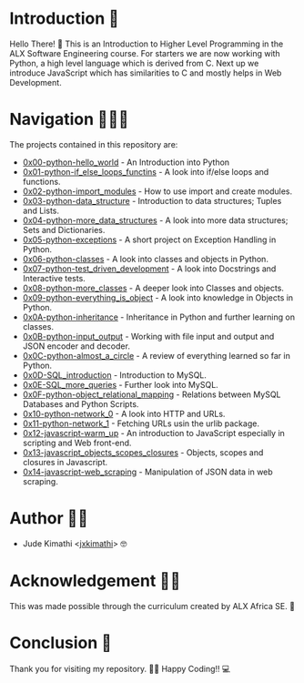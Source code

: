 # Introduction 🚀
Hello There! 🧡
This is an Introduction to Higher Level Programming in the ALX Software Engineering course.
For starters we are now working with Python, a high level language which is derived from C.
Next up we introduce JavaScript which has similarities to C and mostly helps in Web Development.

# Navigation 👨🏾‍✈️
The projects contained in this repository are:
* [0x00-python-hello_world](./0x00-python-hello_world/) - An Introduction into Python
* [0x01-python-if_else_loops_functins](./0x01-python-if_else_loops_functions/) - A look into if/else loops and functions.
* [0x02-python-import_modules](./0x02-python-import_modules/) - How to use import and create modules.
* [0x03-python-data_structure](./0x03-python-data_structures/) - Introduction to data structures; Tuples and Lists.
* [0x04-python-more_data_structures](./0x04-python-more_data_structures/) - A look into more data structures; Sets and Dictionaries.
* [0x05-python-exceptions](./0x05-python-exceptions/) - A short project on Exception Handling in Python.
* [0x06-python-classes](./0x06-python-classes/) - A look into classes and objects in Python.
* [0x07-python-test_driven_development](./0x07-python-test_driven_development/) - A look into Docstrings and Interactive tests.
* [0x08-python-more_classes](./0x08-python-more_classes/) - A deeper look into Classes and objects.
* [0x09-python-everything_is_object](./0x09-python-everything_is_object/) - A look into knowledge in Objects in Python.
* [0x0A-python-inheritance](./0x0A-python-inheritance/) - Inheritance in Python and further learning on classes.
* [0x0B-python-input_output](./0x0B-python-input_output/) - Working with file input and output and JSON encoder and decoder.
* [0x0C-python-almost_a_circle](./0x0C-python-almost_a_circle/) - A review of everything learned so far in Python.
* [0x0D-SQL_introduction](./0x0D-SQL_introduction/) - Introduction to MySQL.
* [0x0E-SQL_more_queries](./0x0E-SQL_more_queries/) - Further look into MySQL.
* [0x0F-python-object_relational_mapping](./0x0F-python-object_relational_mapping/) - Relations between MySQL Databases and Python Scripts.
* [0x10-python-network_0](./0x10-python-network_0/) - A look into HTTP and URLs.
* [0x11-python-network_1](./0x11-python-network_1/) - Fetching URLs usin the urlib package.
* [0x12-javascript-warm_up](./0x12-javascript-warm_up/) - An introduction to JavaScript especially in scripting and Web front-end.
* [0x13-javascript_objects_scopes_closures](./0x13-javascript_objects_scopes_closures/) - Objects, scopes and closures in Javascript.
* [0x14-javascript-web_scraping](./0x14-javascript-web_scraping/) - Manipulation of JSON data in web scraping.

# Author ✍🏾
* Jude Kimathi <[jxkimathi](https://github.com/jxkimathi)> 🤓

# Acknowledgement 🙏🏾
This was made possible through the curriculum created by ALX Africa SE. 💛

# Conclusion 🏁
Thank you for visiting my repository. 👋🏾
Happy Coding!! 💻